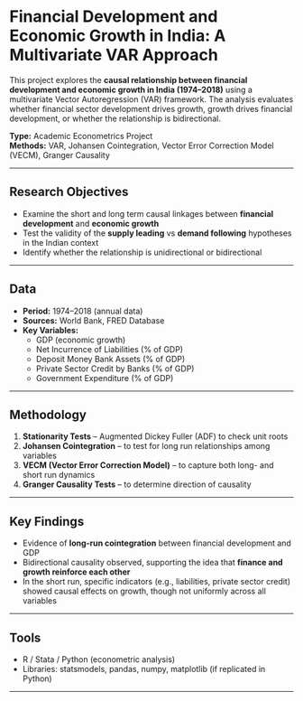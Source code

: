 # Financial Development and Economic Growth in India: A Multivariate VAR Approach  

This project explores the **causal relationship between financial development and economic growth in India (1974–2018)** using a multivariate Vector Autoregression (VAR) framework. The analysis evaluates whether financial sector development drives growth, growth drives financial development, or whether the relationship is bidirectional.  

**Type:** Academic Econometrics Project  
 **Methods:** VAR, Johansen Cointegration, Vector Error Correction Model (VECM), Granger Causality  

---

## Research Objectives  
- Examine the short and long term causal linkages between **financial development** and **economic growth**  
- Test the validity of the **supply leading** vs **demand following** hypotheses in the Indian context  
- Identify whether the relationship is unidirectional or bidirectional  

---

## Data  
- **Period:** 1974–2018 (annual data)  
- **Sources:** World Bank, FRED Database  
- **Key Variables:**  
  - GDP (economic growth)  
  - Net Incurrence of Liabilities (% of GDP)  
  - Deposit Money Bank Assets (% of GDP)  
  - Private Sector Credit by Banks (% of GDP)  
  - Government Expenditure (% of GDP)  

---

## Methodology  
1. **Stationarity Tests** – Augmented Dickey Fuller (ADF) to check unit roots  
2. **Johansen Cointegration** – to test for long run relationships among variables  
3. **VECM (Vector Error Correction Model)** – to capture both long- and short run dynamics  
4. **Granger Causality Tests** – to determine direction of causality  

---

## Key Findings  
- Evidence of **long-run cointegration** between financial development and GDP  
- Bidirectional causality observed, supporting the idea that **finance and growth reinforce each other**  
- In the short run, specific indicators (e.g., liabilities, private sector credit) showed causal effects on growth, though not uniformly across all variables  

---

## Tools  
- R / Stata / Python (econometric analysis)  
- Libraries: statsmodels, pandas, numpy, matplotlib (if replicated in Python)  

---

